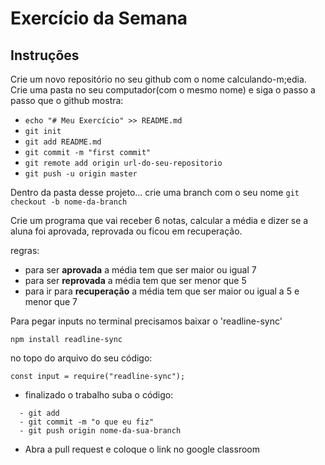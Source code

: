 # Exercício da Semana

## Instruções
Crie um novo repositório no seu github com o nome calculando-m;edia.
Crie uma pasta no seu computador(com o mesmo nome) e siga
o passo a passo que o github mostra:

* `echo "# Meu Exercício" >> README.md`
* `git init`
* `git add README.md`
* `git commit -m "first commit"`
* `git remote add origin url-do-seu-repositorio`
* `git push -u origin master`

Dentro da pasta desse projeto...
crie uma branch com o seu nome `git checkout -b nome-da-branch`

Crie um programa que vai receber 6 notas,
calcular a média e dizer
se a aluna foi aprovada, reprovada ou ficou em recuperação.


regras:
* para ser __aprovada__ a média tem que ser maior ou igual 7
* para ser __reprovada__ a média tem que ser menor que 5
* para ir para __recuperação__ a média tem que ser maior ou igual a 5 e menor que 7

Para pegar inputs no terminal precisamos baixar o
'readline-sync'

````
npm install readline-sync
`````

no topo do arquivo do seu código:
````
const input = require("readline-sync");
````

- finalizado o trabalho suba o código:

```
  - git add
  - git commit -m "o que eu fiz"
  - git push origin nome-da-sua-branch
```

- Abra a pull request e coloque o link  no google classroom
